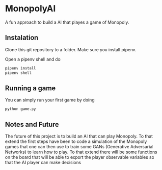 # MonopolyAI
A fun approach to build a AI that playes a game of Monopoly.

## Instalation
Clone this git repository to a folder. Make sure you install pipenv.

Open a pipenv shell and do

```bash
pipenv install
pipenv shell
```

## Running a game
You can simply run your first game by doing

```bash
python game.py
```

## Notes and Future
The future of this project is to build an AI that can play Monopoly. To that extend the first steps have been to code a simulation of the Monopoly games that one can then use to train some GANs (Generative Adversarial Networks) to learn how to play. To that extend there will be some functions on the board that will be able to export the player observable variables so that the AI player can make decisions
